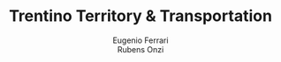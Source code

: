 ---
schema: default
title: Trentino Territory & Transportation
organization: KnowDive
notes: >-
  This project was developed by Eugenio Ferrari and Rubens Onzi for the
  Knowledge Graph Engineering course of the master’s degree in Computer Science
  at the University of Trento.
resources:
  - name: KGE - Trentino Territory & Transportation
    url: 'https://r-r-onzi.github.io/TTT_KGE/'
    format: html
license: 'http://www.opendefinition.org/licenses/odc-by'
category:
  -   Transportation
maintainer: Simone Bocca
maintainer_email: simone.bocca@unitn.it
author: Eugenio Ferrari <br> Rubens Onzi
author_email: eugenio.ferrari-1@studenti.unitn.it <br> rubens.rissionzi@studenti.unitn.it
tags: 'kge,transportation,trentino'
pub_date: 14/03/2024
---